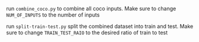 run `combine_coco.py` to combine all coco inputs. Make sure to change `NUM_OF_INPUTS` to the number of inputs

run `split-train-test.py` split the combined dataset into train and test. Make sure to change `TRAIN_TEST_RAIO` to the desired ratio of train to test